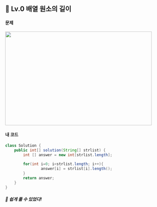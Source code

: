 ## 📍 Lv.0 배열 원소의 길이 <br>

#### 문제 <br>
<img src="https://github.com/yejinsohn/TIL/assets/104317217/68558085-7e3d-46d9-9485-8b5552d626d6" width="470" height="300"/>

#### 내 코드 <br>

```Java
class Solution {
    public int[] solution(String[] strlist) {
        int [] answer = new int[strlist.length];
        
        for(int i=0; i<strlist.length; i++){
                answer[i] = strlist[i].length();
        }      
        return answer;
    }
}
```

##### 🌿 쉽게 풀 수 있었다!
